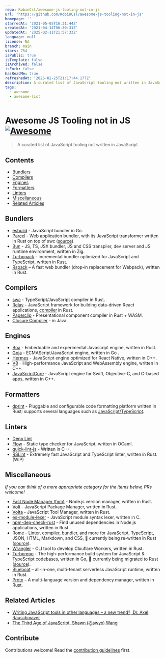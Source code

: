 ```yaml
---
repo: RobinCsl/awesome-js-tooling-not-in-js
url: 'https://github.com/RobinCsl/awesome-js-tooling-not-in-js'
homepage: ''
starredAt: '2021-05-05T16:31:44Z'
createdAt: '2021-04-14T06:30:31Z'
updatedAt: '2025-02-11T21:57:33Z'
language: null
license: NA
branch: main
stars: 754
isPublic: true
isTemplate: false
isArchived: false
isFork: false
hasReadMe: true
refreshedAt: '2025-02-25T21:17:44.177Z'
description: A curated list of JavaScript tooling not written in JavaScript
tags:
  - awesome
  - awesome-list
---
```


# Awesome JS Tooling not in JS [![Awesome](https://awesome.re/badge.svg)](https://awesome.re)

> A curated list of JavaScript tooling not written in JavaScript


## Contents

- [Bundlers](#bundlers)
- [Compilers](#compilers)
- [Engines](#engines)
- [Formatters](#formatters)
- [Linters](#linters)
- [Miscellaneous](#miscellaneous)
- [Related Articles](#related-articles)

## Bundlers

- [esbuild](https://esbuild.github.io/getting-started/) - JavaScript bundler in Go.
- [Parcel](https://parceljs.org) - Web application bundler, with its JavaScript transformer written in Rust on top of swc ([source](https://parceljs.org/blog/beta3/)).
- [Bun](https://bun.sh/) - JS, TS, JSX bundler, JS and CSS transpiler, dev server and JS runtime environment, written in Zig.
- [Turbopack](https://turbo.build/pack) - incremental bundler optimized for JavaScript and TypeScript, written in Rust.
- [Rspack](https://github.com/web-infra-dev/rspack) – A fast web bundler (drop-in replacement for Webpack), written in Rust.

## Compilers

- [swc](https://github.com/swc-project/swc) - TypeScript/JavaScript compiler in Rust.
- [Relay](https://github.com/facebook/relay) - JavaScript framework for building data-driven React applications, [compiler](https://github.com/facebook/relay/tree/main/compiler) in Rust.
- [Paperclip](https://paperclip.dev/) - Presentational component compiler in Rust + WASM.
- [Closure Compiler](https://github.com/google/closure-compiler) - in Java.

## Engines

- [Boa](https://github.com/boa-dev/boa) - Embeddable and experimental Javascript engine, written in Rust.
- [Goja](https://github.com/dop251/goja) - ECMAScript/JavaScript engine, written in Go .
- [Hermes](https://hermesengine.dev/) - JavaScript engine optimized for React Native, written in C++.
- [V8](https://v8.dev/) - High-performance JavaScript and WebAssembly engine, written in C++.
- [JavaScriptCore](https://developer.apple.com/documentation/javascriptcore) – JavaScript engine for Swift, Objective-C, and C-based apps, written in C++.


## Formatters

- [dprint](https://dprint.dev) - Pluggable and configurable code formatting platform written in Rust; supports several languages such as [JavaScript/TypeScript](https://dprint.dev/plugins/typescript/).

## Linters

- [Deno Lint](https://github.com/denoland/deno_lint)
- [Flow](https://flow.org/) - Static type checker for JavaScript, written in OCaml.
- [quick-lint-js](https://quick-lint-js.com/) - Written in C++.
- [RSLint](https://github.com/rslint/rslint) - Extremely fast JavaScript and TypeScript linter, written in Rust. (WIP)

## Miscellaneous

_If you can think of a more appropriate category for the items below, PRs welcome!_

- [Fast Node Manager (fnm)](https://github.com/Schniz/fnm) - Node.js version manager, written in Rust.
- [Volt](https://github.com/voltpkg/volt) - JavaScript Package Manager, written in Rust.
- [Volta](https://volta.sh/) - JavaScript Tool Manager, written in Rust.
- [es-module-lexer](https://github.com/guybedford/es-module-lexer) - JavaScript module syntax lexer, written in C.
- [npm-dep-check-rust](https://github.com/saiumesh535/npm-dep-chek-rust) - Find unused dependencies in Node.js applications, written in Rust.
- [Rome](https://rome.tools) - Linter, compiler, bundler, and more for JavaScript, TypeScript, JSON, HTML, Markdown, and CSS, 🚧 currently being re-written in Rust ([source](https://rome.tools/blog/2021/09/21/rome-will-be-rewritten-in-rust)).
- [Wrangler](https://github.com/cloudflare/wrangler) - CLI tool to develop Clouflare Workers, written in Rust.
- [Turborepo](https://github.com/vercel/turborepo) - The high-performance build system for JavaScript & TypeScript codebases, written in Go, 🚧 currently being migrated to Rust ([source](https://vercel.com/blog/turborepo-migration-go-rust)).
- [Blueboat](https://github.com/losfair/blueboat) – all-in-one, multi-tenant serverless JavaScript runtime, written in Rust.
- [Proto](https://github.com/moonrepo/proto) – A multi-language version and dependency manager, written in Rust.

## Related Articles

- [Writing JavaScript tools in other languages – a new trend?, Dr. Axel Rauschmayer](https://2ality.com/2020/10/js-plus-other-languages.html)
- [The Third Age of JavaScript, Shawn (@swyx) Wang](https://www.swyx.io/js-third-age/)

## Contribute

Contributions welcome! Read the [contribution guidelines](CONTRIBUTING.md) first.
